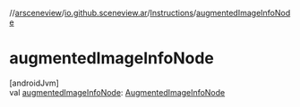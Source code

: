 //[arsceneview](../../../index.md)/[io.github.sceneview.ar](../index.md)/[Instructions](index.md)/[augmentedImageInfoNode](augmented-image-info-node.md)

# augmentedImageInfoNode

[androidJvm]\
val [augmentedImageInfoNode](augmented-image-info-node.md): [AugmentedImageInfoNode](../../io.github.sceneview.ar.node.infos/-augmented-image-info-node/index.md)
